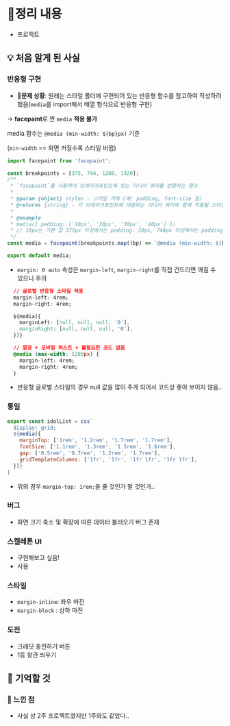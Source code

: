 # 📝정리 내용

- 프로젝트

## 💡 처음 알게 된 사실

### 반응형 구현

- **💭문제 상황**: 원래는 스타일 폴더에 구현되어 있는 반응형 함수를 참고하여 작성하려 했음(`media`를 import해서 배열 형식으로 반응형 구현)

→ **facepaint**로 짠 `media` **적용 불가** 

media 함수는 `@media (min-width: ${bp}px)` 기준

(`min-width` == 화면 커질수록 스타일 바뀜)

```jsx
import facepaint from 'facepaint';

const breakpoints = [375, 744, 1280, 1920];
/**
 * `facepaint`를 사용하여 브레이크포인트에 맞는 미디어 쿼리를 반환하는 함수
 *
 * @param {object} styles - 스타일 객체 (예: padding, font-size 등)
 * @returns {string} - 각 브레이크포인트에 대응하는 미디어 쿼리와 함께 적용될 스타일
 *
 * @example
 * media({ padding: ['10px', '20px', '30px', '40px'] })
 * // 10px는 기본 값 375px 이상에서는 padding: 20px, 744px 이상에서는 padding: 30px, 1024px 이상에서는 padding: 40px이 적용 됩니다.
 */
const media = facepaint(breakpoints.map((bp) => `@media (min-width: ${bp}px)`));

export default media;
```

- `margin: 0 auto` 속성은 `margin-left`, `margin-right`를 직접 건드리면 깨질 수 있으니 주의

```css
  // 글로벌 반응형 스타일 적용
  margin-left: 4rem;
  margin-right: 4rem;

  ${media({
    marginLeft: [null, null, null, '0'],
    marginRight: [null, null, null, '0'],
  })}
```

```css
  // 깔끔 + 모바일 퍼스트 + 불필요한 코드 없음
  @media (max-width: 1280px) {
    margin-left: 4rem;
    margin-right: 4rem;
  }
```

- 반응형 글로벌 스타일의 경우 null 값을 많이 주게 되어서 코드상 좋아 보이지 않음..

### 통일

```jsx
export const idolList = css`
  display: grid;
  ${media({
    marginTop: ['1rem', '1.2rem', '1.7rem', '1.7rem'],
    fontSize: ['1.1rem', '1.3rem', '1.5rem', '1.6rem'],
    gap: ['0.5rem', '0.7rem', '1.2rem', '1.7rem'],
    gridTemplateColumns: ['1fr', '1fr', '1fr 1fr', '1fr 1fr'],
  })}
}
```

- 위의 경우 `margin-top: 1rem;`을 줄 것인가 말 것인가..

### 버그

- 화면 크기 축소 및 확장에 따른 데이터 불러오기 버그 존재

### 스켈레톤 UI

- 구현해보고 싶음!
- <suspense> 사용

### 스타일

- `margin-inline`: 좌우 마진
- `margin-block` : 상하 마진

### 도전

- 크레딧 충전하기 버튼
- 1등 왕관 씌우기

## 📌 기억할 것

### 📑 느낀 점

- 사실 상 2주 프로젝트였지만 1주와도 같았다..